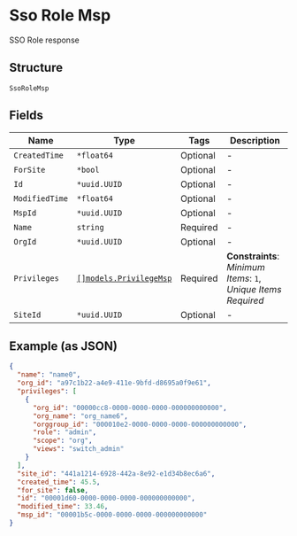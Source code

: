
# Sso Role Msp

SSO Role response

## Structure

`SsoRoleMsp`

## Fields

| Name | Type | Tags | Description |
|  --- | --- | --- | --- |
| `CreatedTime` | `*float64` | Optional | - |
| `ForSite` | `*bool` | Optional | - |
| `Id` | `*uuid.UUID` | Optional | - |
| `ModifiedTime` | `*float64` | Optional | - |
| `MspId` | `*uuid.UUID` | Optional | - |
| `Name` | `string` | Required | - |
| `OrgId` | `*uuid.UUID` | Optional | - |
| `Privileges` | [`[]models.PrivilegeMsp`](../../doc/models/privilege-msp.md) | Required | **Constraints**: *Minimum Items*: `1`, *Unique Items Required* |
| `SiteId` | `*uuid.UUID` | Optional | - |

## Example (as JSON)

```json
{
  "name": "name0",
  "org_id": "a97c1b22-a4e9-411e-9bfd-d8695a0f9e61",
  "privileges": [
    {
      "org_id": "00000cc8-0000-0000-0000-000000000000",
      "org_name": "org_name6",
      "orggroup_id": "000010e2-0000-0000-0000-000000000000",
      "role": "admin",
      "scope": "org",
      "views": "switch_admin"
    }
  ],
  "site_id": "441a1214-6928-442a-8e92-e1d34b8ec6a6",
  "created_time": 45.5,
  "for_site": false,
  "id": "00001d60-0000-0000-0000-000000000000",
  "modified_time": 33.46,
  "msp_id": "00001b5c-0000-0000-0000-000000000000"
}
```

